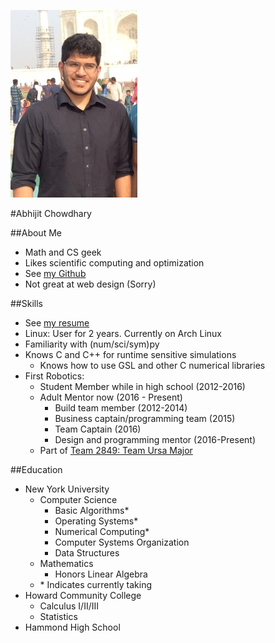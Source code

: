 ![](Resources/Images/profilepic.jpg)

#Abhijit Chowdhary

##About Me
- Math and CS geek
- Likes scientific computing and optimization
- See [my Github](https://www.github.com/TrostAft)
- Not great at web design (Sorry)

##Skills
- See [my resume](Resources/Resume/Resume.pdf)
- Linux: User for 2 years. Currently on Arch Linux
- Familiarity with (num/sci/sym)py
- Knows C and C++ for runtime sensitive simulations
    - Knows how to use GSL and other C numerical libraries
- First Robotics:
    - Student Member while in high school (2012-2016)
    - Adult Mentor now (2016 - Present)
        - Build team member (2012-2014)
        - Business captain/programming team (2015)
        - Team Captain (2016)
        - Design and programming mentor (2016-Present)
    - Part of [Team 2849: Team Ursa Major](http://hammondursamajor.org/)

##Education
- New York University
    - Computer Science
        - Basic Algorithms*
        - Operating Systems*
        - Numerical Computing*
        - Computer Systems Organization
        - Data Structures
    - Mathematics
        - Honors Linear Algebra
    - \* Indicates currently taking
- Howard Community College
    - Calculus I/II/III
    - Statistics
- Hammond High School
